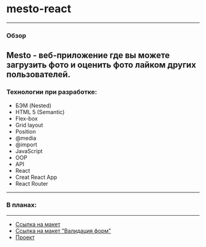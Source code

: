 # mesto-react
-----------------------------------------------

### Обзор
Mesto - веб-приложение где вы можете загрузить фото и оценить фото лайком других пользователей.
-----------------------------------------------
### Технологии при разработке:

* БЭМ (Nested)
* HTML 5 (Semantic)
* Flex-box
* Grid layout
* Position
* @media
* @import
* JavaScript
* OOP
* API
* React
* Creat React App
* React Router
-----------------------------------------------
### В планах:

-----------------------------------------------

* [Ссылка на макет](https://www.figma.com/file/bjyvbKKJN2naO0ucURl2Z0/JavaScript.-Sprint-5?node-id=0%3A1)
* [Ссылка на макет "Валидация форм"](https://www.figma.com/file/kRVLKwYG3d1HGLvh7JFWRT/JavaScript.-Sprint-6?node-id=0%3A1)
* [Проект](https://taashev.github.io/mesto-react/)

